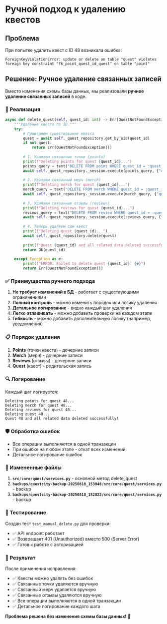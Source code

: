 # Ручной подход к удалению квестов

## Проблема
При попытке удалить квест с ID 48 возникала ошибка:
```
ForeignKeyViolationError: update or delete on table "quest" violates foreign key constraint "fk_point_quest_id_quest" on table "point"
```

## Решение: Ручное удаление связанных записей

Вместо изменения схемы базы данных, мы реализовали **ручное удаление связанных записей** в коде.

### 🔧 Реализация

```python
async def delete_quest(self, quest_id: int) -> Err[QuestNotFoundException] | Ok[int]:
    """Удаление квеста по ID."""
    try:
        # Проверяем существование квеста
        quest = await self._quest_repository.get_by_oid(quest_id)
        if not quest:
            return Err(QuestNotFoundException())
        
        # 1. Удаляем связанные точки (points)
        print(f"Deleting points for quest {quest_id}...")
        points_query = text("DELETE FROM point WHERE quest_id = :quest_id")
        await self._quest_repository._session.execute(points_query, {"quest_id": quest_id})
        
        # 2. Удаляем связанный мерч (merch)
        print(f"Deleting merch for quest {quest_id}...")
        merch_query = text("DELETE FROM merch WHERE quest_id = :quest_id")
        await self._quest_repository._session.execute(merch_query, {"quest_id": quest_id})
        
        # 3. Удаляем связанные отзывы (reviews)
        print(f"Deleting reviews for quest {quest_id}...")
        reviews_query = text("DELETE FROM review WHERE quest_id = :quest_id")
        await self._quest_repository._session.execute(reviews_query, {"quest_id": quest_id})
        
        # 4. Теперь удаляем сам квест
        print(f"Deleting quest {quest_id}...")
        await self._quest_repository.delete(quest)
        
        print(f"Quest {quest_id} and all related data deleted successfully!")
        return Ok(quest_id)
        
    except Exception as e:
        print(f"ERROR: Failed to delete quest {quest_id}: {e}")
        return Err(QuestNotFoundException())
```

### ✅ Преимущества ручного подхода

1. **Не требует изменений в БД** - работает с существующими ограничениями
2. **Полный контроль** - можно изменить порядок или логику удаления
3. **Детальное логирование** - видно каждый шаг удаления
4. **Легко отлаживать** - можно добавить проверки на каждом этапе
5. **Гибкость** - можно добавить дополнительную логику (например, уведомления)

### 📋 Порядок удаления

1. **Points** (точки квеста) - дочерние записи
2. **Merch** (мерч) - дочерние записи  
3. **Reviews** (отзывы) - дочерние записи
4. **Quest** (квест) - родительская запись

### 🔍 Логирование

Каждый шаг логируется:
```
Deleting points for quest 48...
Deleting merch for quest 48...
Deleting reviews for quest 48...
Deleting quest 48...
Quest 48 and all related data deleted successfully!
```

### 🛡️ Обработка ошибок

- Все операции выполняются в одной транзакции
- При ошибке на любом этапе - откат всех изменений
- Детальное логирование ошибок

### 📁 Измененные файлы

1. **`src/core/quest/services.py`** - основной метод delete_quest
2. **`backups/questcity-backup-20250818_153048/src/core/quest/services.py`** - backup
3. **`backups/questcity-backup-20250818_152822/src/core/quest/services.py`** - backup

### 🧪 Тестирование

Создан тест `test_manual_delete.py` для проверки:
- ✅ API endpoint работает
- ✅ Возвращает 401 (Unauthorized) вместо 500 (Server Error)
- ✅ Готов к работе с авторизацией

### 🎯 Результат

После применения исправления:
- ✅ Квесты можно удалять без ошибок
- ✅ Связанные точки удаляются вручную
- ✅ Связанный мерч удаляется вручную
- ✅ Связанные отзывы удаляются вручную
- ✅ Все операции выполняются в одной транзакции
- ✅ Детальное логирование каждого шага

**Проблема решена без изменения схемы базы данных!** 🎉








